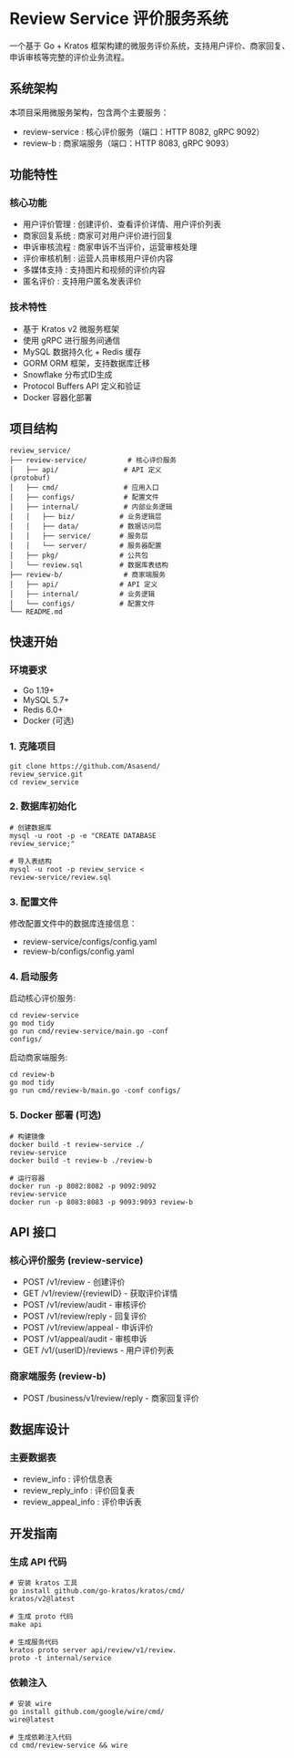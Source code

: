 # Review Service 评价服务系统
一个基于 Go + Kratos 框架构建的微服务评价系统，支持用户评价、商家回复、申诉审核等完整的评价业务流程。

## 系统架构
本项目采用微服务架构，包含两个主要服务：

- review-service : 核心评价服务（端口：HTTP 8082, gRPC 9092）
- review-b : 商家端服务（端口：HTTP 8083, gRPC 9093）
## 功能特性
### 核心功能
-  用户评价管理 : 创建评价、查看评价详情、用户评价列表
-  商家回复系统 : 商家可对用户评价进行回复
-  申诉审核流程 : 商家申诉不当评价，运营审核处理
-  评价审核机制 : 运营人员审核用户评价内容
-  多媒体支持 : 支持图片和视频的评价内容
-  匿名评价 : 支持用户匿名发表评价
### 技术特性
-  基于 Kratos v2 微服务框架
-  使用 gRPC 进行服务间通信
-  MySQL 数据持久化 + Redis 缓存
-  GORM ORM 框架，支持数据库迁移
-  Snowflake 分布式ID生成
-  Protocol Buffers API 定义和验证
-  Docker 容器化部署
##  项目结构
```
review_service/
├── review-service/          # 核心评价服务
│   ├── api/                # API 定义 
(protobuf)
│   ├── cmd/                # 应用入口
│   ├── configs/            # 配置文件
│   ├── internal/           # 内部业务逻辑
│   │   ├── biz/           # 业务逻辑层
│   │   ├── data/          # 数据访问层
│   │   ├── service/       # 服务层
│   │   └── server/        # 服务器配置
│   ├── pkg/               # 公共包
│   └── review.sql         # 数据库表结构
├── review-b/               # 商家端服务
│   ├── api/               # API 定义
│   ├── internal/          # 业务逻辑
│   └── configs/           # 配置文件
└── README.md
```
## 快速开始
### 环境要求
- Go 1.19+
- MySQL 5.7+
- Redis 6.0+
- Docker (可选)
### 1. 克隆项目
```
git clone https://github.com/Asasend/
review_service.git
cd review_service
```
### 2. 数据库初始化
```
# 创建数据库
mysql -u root -p -e "CREATE DATABASE 
review_service;"

# 导入表结构
mysql -u root -p review_service < 
review-service/review.sql
```
### 3. 配置文件
修改配置文件中的数据库连接信息：

- review-service/configs/config.yaml
- review-b/configs/config.yaml
### 4. 启动服务
启动核心评价服务:

```
cd review-service
go mod tidy
go run cmd/review-service/main.go -conf 
configs/
```
启动商家端服务:

```
cd review-b
go mod tidy
go run cmd/review-b/main.go -conf configs/
```
### 5. Docker 部署 (可选)
```
# 构建镜像
docker build -t review-service ./
review-service
docker build -t review-b ./review-b

# 运行容器
docker run -p 8082:8082 -p 9092:9092 
review-service
docker run -p 8083:8083 -p 9093:9093 review-b
```
## API 接口
### 核心评价服务 (review-service)
- POST /v1/review - 创建评价
- GET /v1/review/{reviewID} - 获取评价详情
- POST /v1/review/audit - 审核评价
- POST /v1/review/reply - 回复评价
- POST /v1/review/appeal - 申诉评价
- POST /v1/appeal/audit - 审核申诉
- GET /v1/{userID}/reviews - 用户评价列表
### 商家端服务 (review-b)
- POST /business/v1/review/reply - 商家回复评价
## 数据库设计
### 主要数据表
- review_info : 评价信息表
- review_reply_info : 评价回复表
- review_appeal_info : 评价申诉表
## 开发指南
### 生成 API 代码
```
# 安装 kratos 工具
go install github.com/go-kratos/kratos/cmd/
kratos/v2@latest

# 生成 proto 代码
make api

# 生成服务代码
kratos proto server api/review/v1/review.
proto -t internal/service
```
### 依赖注入
```
# 安装 wire
go install github.com/google/wire/cmd/
wire@latest

# 生成依赖注入代码
cd cmd/review-service && wire
```
